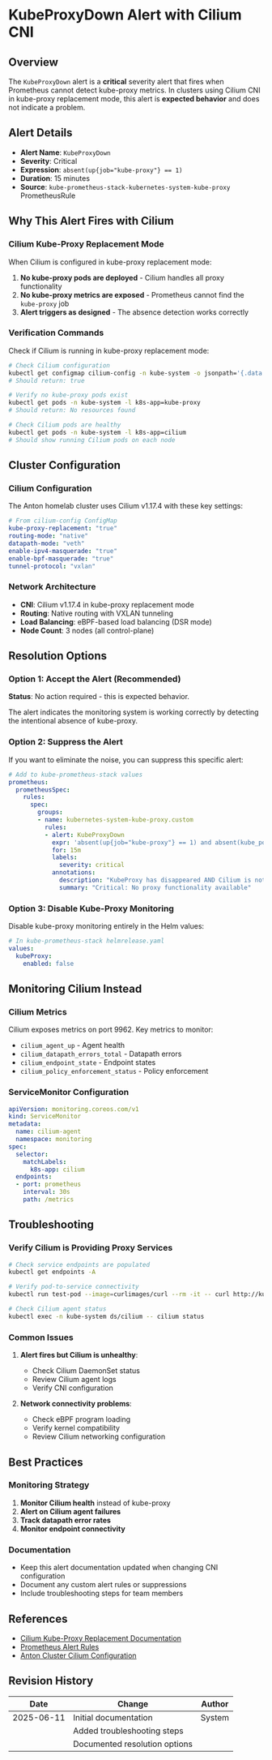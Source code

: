 # KubeProxyDown Alert with Cilium CNI

## Overview

The `KubeProxyDown` alert is a **critical** severity alert that fires when Prometheus cannot detect kube-proxy metrics. In clusters using Cilium CNI in kube-proxy replacement mode, this alert is **expected behavior** and does not indicate a problem.

## Alert Details

- **Alert Name**: `KubeProxyDown`
- **Severity**: Critical
- **Expression**: `absent(up{job="kube-proxy"} == 1)`
- **Duration**: 15 minutes
- **Source**: `kube-prometheus-stack-kubernetes-system-kube-proxy` PrometheusRule

## Why This Alert Fires with Cilium

### Cilium Kube-Proxy Replacement Mode

When Cilium is configured in kube-proxy replacement mode:

1. **No kube-proxy pods are deployed** - Cilium handles all proxy functionality
2. **No kube-proxy metrics are exposed** - Prometheus cannot find the `kube-proxy` job
3. **Alert triggers as designed** - The absence detection works correctly

### Verification Commands

Check if Cilium is running in kube-proxy replacement mode:

```bash
# Check Cilium configuration
kubectl get configmap cilium-config -n kube-system -o jsonpath='{.data.kube-proxy-replacement}'
# Should return: true

# Verify no kube-proxy pods exist
kubectl get pods -n kube-system -l k8s-app=kube-proxy
# Should return: No resources found

# Check Cilium pods are healthy
kubectl get pods -n kube-system -l k8s-app=cilium
# Should show running Cilium pods on each node
```

## Cluster Configuration

### Cilium Configuration

The Anton homelab cluster uses Cilium v1.17.4 with these key settings:

```yaml
# From cilium-config ConfigMap
kube-proxy-replacement: "true"
routing-mode: "native"
datapath-mode: "veth"
enable-ipv4-masquerade: "true"
enable-bpf-masquerade: "true"
tunnel-protocol: "vxlan"
```

### Network Architecture

- **CNI**: Cilium v1.17.4 in kube-proxy replacement mode
- **Routing**: Native routing with VXLAN tunneling
- **Load Balancing**: eBPF-based load balancing (DSR mode)
- **Node Count**: 3 nodes (all control-plane)

## Resolution Options

### Option 1: Accept the Alert (Recommended)

**Status**: No action required - this is expected behavior.

The alert indicates the monitoring system is working correctly by detecting the intentional absence of kube-proxy.

### Option 2: Suppress the Alert

If you want to eliminate the noise, you can suppress this specific alert:

```yaml
# Add to kube-prometheus-stack values
prometheus:
  prometheusSpec:
    rules:
      spec:
        groups:
        - name: kubernetes-system-kube-proxy.custom
          rules:
          - alert: KubeProxyDown
            expr: 'absent(up{job="kube-proxy"} == 1) and absent(kube_pod_info{pod=~"cilium-.*"})'
            for: 15m
            labels:
              severity: critical
            annotations:
              description: "KubeProxy has disappeared AND Cilium is not running"
              summary: "Critical: No proxy functionality available"
```

### Option 3: Disable Kube-Proxy Monitoring

Disable kube-proxy monitoring entirely in the Helm values:

```yaml
# In kube-prometheus-stack helmrelease.yaml
values:
  kubeProxy:
    enabled: false
```

## Monitoring Cilium Instead

### Cilium Metrics

Cilium exposes metrics on port 9962. Key metrics to monitor:

- `cilium_agent_up` - Agent health
- `cilium_datapath_errors_total` - Datapath errors
- `cilium_endpoint_state` - Endpoint states
- `cilium_policy_enforcement_status` - Policy enforcement

### ServiceMonitor Configuration

```yaml
apiVersion: monitoring.coreos.com/v1
kind: ServiceMonitor
metadata:
  name: cilium-agent
  namespace: monitoring
spec:
  selector:
    matchLabels:
      k8s-app: cilium
  endpoints:
  - port: prometheus
    interval: 30s
    path: /metrics
```

## Troubleshooting

### Verify Cilium is Providing Proxy Services

```bash
# Check service endpoints are populated
kubectl get endpoints -A

# Verify pod-to-service connectivity
kubectl run test-pod --image=curlimages/curl --rm -it -- curl http://kubernetes.default.svc.cluster.local

# Check Cilium agent status
kubectl exec -n kube-system ds/cilium -- cilium status
```

### Common Issues

1. **Alert fires but Cilium is unhealthy**:
   - Check Cilium DaemonSet status
   - Review Cilium agent logs
   - Verify CNI configuration

2. **Network connectivity problems**:
   - Check eBPF program loading
   - Verify kernel compatibility
   - Review Cilium networking configuration

## Best Practices

### Monitoring Strategy

1. **Monitor Cilium health** instead of kube-proxy
2. **Alert on Cilium agent failures** 
3. **Track datapath error rates**
4. **Monitor endpoint connectivity**

### Documentation

- Keep this alert documentation updated when changing CNI configuration
- Document any custom alert rules or suppressions
- Include troubleshooting steps for team members

## References

- [Cilium Kube-Proxy Replacement Documentation](https://docs.cilium.io/en/stable/network/kubernetes/kubeproxy-free/)
- [Prometheus Alert Rules](https://prometheus.io/docs/prometheus/latest/configuration/alerting_rules/)
- [Anton Cluster Cilium Configuration](../../kubernetes/apps/kube-system/cilium/app/helmrelease.yaml)

## Revision History

| Date | Change | Author |
|------|--------|--------|
| 2025-06-11 | Initial documentation | System |
| | Added troubleshooting steps | |
| | Documented resolution options | |